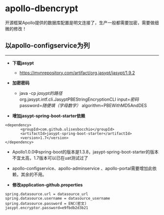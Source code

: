 # apollo-dbencrypt
开源框架Apollo提供的数据库配置是明文连接了，生产一般都需要加密，需要做细微的修改！

## 以apollo-configservice为列
---
* **下载jasypt**
  * https://mvnrepository.com/artifact/org.jasypt/jasypt/1.9.2

* **加密密码**
  * java -cp *jasypt的路径* org.jasypt.intf.cli.JasyptPBEStringEncryptionCLI input=*密码* password=*随便填（字母数字）* algorithm=PBEWithMD5AndDES  
 
* **增加jasypt-spring-boot-starter依赖**
 ```
 <dependency>
		<groupId>com.github.ulisesbocchio</groupId>
		<artifactId>jasypt-spring-boot-starter</artifactId>
		<version>1.7</version>
 </dependency>
 ```
  * Apollo1.0.0中spring-boot的版本是1.3.8，jasypt-spring-boot-starter的版本不宜太高，1.7版本可以已在uat测试过了
  * apollo-configservice、apollo-adminservice 、apollo-portal需要增加此依赖，其余的不用。

* **修改application-github.properties**
 ```
spring.datasource.url = datasource_url
spring.datasource.username = datasource_username
spring.datasource.password = ENC(密文)
jasypt.encryptor.password=e9fbdb2d3b21
 ```
